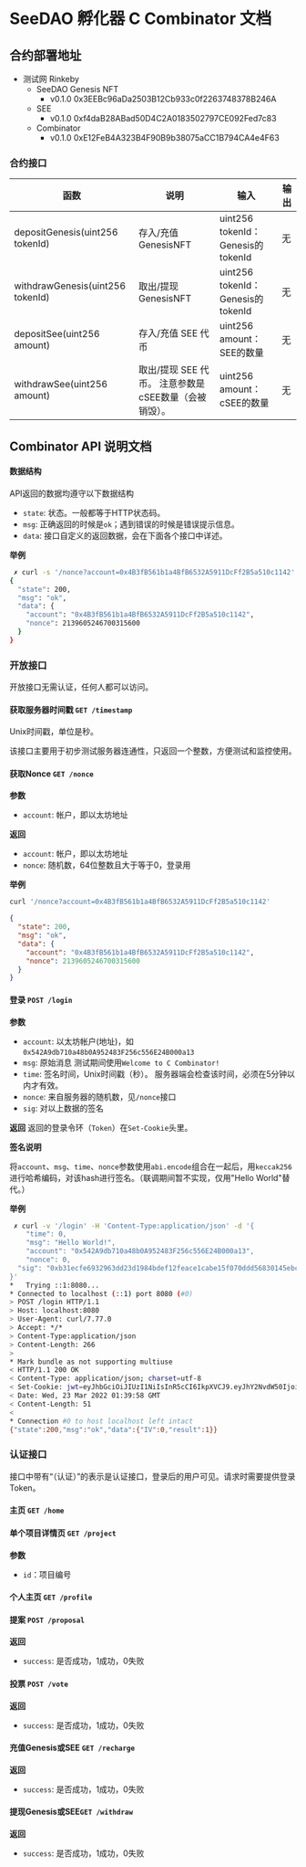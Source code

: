 # SeeDAO 孵化器 C Combinator 文档

## 合约部署地址

-  测试网 Rinkeby
    - SeeDAO Genesis NFT
      - v0.1.0 0x3EEBc96aDa2503B12Cb933c0f2263748378B246A
    - SEE
      - v0.1.0 0xf4daB28ABad50D4C2A0183502797CE092Fed7c83
    - Combinator
      - v0.1.0 0xE12FeB4A323B4F90B9b38075aCC1B794CA4e4F63

### 合约接口

| 函数 | 说明 | 输入 | 输出 |
| --- | --- | --- | --- |
| depositGenesis(uint256 tokenId) | 存入/充值GenesisNFT | uint256 tokenId：Genesis的tokenId | 无 |
| withdrawGenesis(uint256 tokenId) | 取出/提现 GenesisNFT | uint256 tokenId：Genesis的tokenId | 无 |
| depositSee(uint256 amount) | 存入/充值 SEE 代币 | uint256 amount：SEE的数量 | 无 |
| withdrawSee(uint256 amount) | 取出/提现 SEE 代币。  注意参数是cSEE数量（会被销毁）。 | uint256 amount：cSEE的数量 | 无 |

## Combinator API 说明文档

#### 数据结构

API返回的数据均遵守以下数据结构
- `state`: 状态。一般都等于HTTP状态码。
- `msg`: 正确返回的时候是`ok`；遇到错误的时候是错误提示信息。
- `data`: 接口自定义的返回数据，会在下面各个接口中详述。

**举例**
```bash
 ✗ curl -s '/nonce?account=0x4B3fB561b1a4BfB6532A5911DcFf2B5a510c1142' | jq .
{
  "state": 200,
  "msg": "ok",
  "data": {
    "account": "0x4B3fB561b1a4BfB6532A5911DcFf2B5a510c1142",
    "nonce": 2139605246700315600
  }
}
```

### 开放接口

开放接口无需认证，任何人都可以访问。

#### 获取服务器时间戳 `GET /timestamp`

Unix时间戳，单位是秒。

该接口主要用于初步测试服务器连通性，只返回一个整数，方便测试和监控使用。

#### 获取Nonce `GET /nonce`

**参数**
- `account`: 帐户，即以太坊地址

**返回**
- `account`: 帐户，即以太坊地址
- `nonce`: 随机数，64位整数且大于等于0，登录用

**举例**

```bash
curl '/nonce?account=0x4B3fB561b1a4BfB6532A5911DcFf2B5a510c1142'
```

```json
{
  "state": 200,
  "msg": "ok",
  "data": {
    "account": "0x4B3fB561b1a4BfB6532A5911DcFf2B5a510c1142",
    "nonce": 2139605246700315600
  }
}
```

#### 登录 `POST /login`

**参数**
- `account`: 以太坊帐户(地址)，如`0x542A9db710a48b0A952483F256c556E24B000a13`
- `msg`: 原始消息
  测试期间使用`Welcome to C Combinator!`
- `time`: 签名时间，Unix时间戳（秒）。
  服务器端会检查该时间，必须在5分钟以内才有效。
- `nonce`: 来自服务器的随机数，见`/nonce`接口
- `sig`: 对以上数据的签名

**返回**
返回的登录令环（`Token`）在`Set-Cookie`头里。

**签名说明**

将`account`、`msg`、`time`、`nonce`参数使用`abi.encode`组合在一起后，用`keccak256`进行哈希编码，对该hash进行签名。（联调期间暂不实现，仅用"Hello World"替代。）

**举例**

```bash
 ✗ curl -v '/login' -H 'Content-Type:application/json' -d '{
    "time": 0,
    "msg": "Hello World!",
    "account": "0x542A9db710a48b0A952483F256c556E24B000a13",
    "nonce": 0,
  "sig": "0xb31ecfe6932963dd23d1984bdef12feace1cabe15f070ddd56830145ebc16ba0704d68d1e314b64c222ef7204f3ca886c583c739fed5f21c3984bff85aa323251c"
}'
*   Trying ::1:8080...
* Connected to localhost (::1) port 8080 (#0)
> POST /login HTTP/1.1
> Host: localhost:8080
> User-Agent: curl/7.77.0
> Accept: */*
> Content-Type:application/json
> Content-Length: 266
>
* Mark bundle as not supporting multiuse
< HTTP/1.1 200 OK
< Content-Type: application/json; charset=utf-8
< Set-Cookie: jwt=eyJhbGciOiJIUzI1NiIsInR5cCI6IkpXVCJ9.eyJhY2NvdW50IjoiMHg1NDJBOWRiNzEwYTQ4YjBBOTUyNDgzRjI1NmM1NTZFMjRCMDAwYTEzIiwiZXhwIjoxNjQ4NjA0Mzk4LCJvcmlnX2lhdCI6MTY0Nzk5OTU5OH0.ru7o2JsxDiS-mfttTsGOwp1XDfsrfHdn2GGuUT3hXm0; Path=/; Max-Age=604800
< Date: Wed, 23 Mar 2022 01:39:58 GMT
< Content-Length: 51
<
* Connection #0 to host localhost left intact
{"state":200,"msg":"ok","data":{"IV":0,"result":1}}
```

### 认证接口

接口中带有“（认证）”的表示是认证接口，登录后的用户可见。请求时需要提供登录Token。

#### 主页 `GET /home`

#### 单个项目详情页 `GET /project`

**参数**
- `id`：项目编号

#### 个人主页 `GET /profile`

#### 提案 `POST /proposal`

**返回**
- `success`: 是否成功，1成功，0失败

#### 投票 `POST /vote`

**返回**
- `success`: 是否成功，1成功，0失败

#### 充值Genesis或SEE `GET /recharge`

**返回**
- `success`: 是否成功，1成功，0失败

#### 提现Genesis或SEE`GET /withdraw`

**返回**
- `success`: 是否成功，1成功，0失败